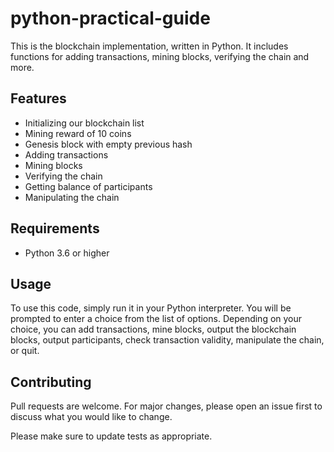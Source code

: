# python-practical-guide
This is the blockchain implementation, written in Python. 
It includes functions for adding transactions, mining blocks, verifying the chain and more. 

## Features
- Initializing our blockchain list
- Mining reward of 10 coins
- Genesis block with empty previous hash
- Adding transactions
- Mining blocks
- Verifying the chain
- Getting balance of participants
- Manipulating the chain

## Requirements
- Python 3.6 or higher

## Usage
To use this code, simply run it in your Python interpreter. You will be prompted to enter a choice from the list of options. Depending on your choice, you can add transactions, mine blocks, output the blockchain blocks, output participants, check transaction validity, manipulate the chain, or quit. 

## Contributing
Pull requests are welcome. For major changes, please open an issue first to discuss what you would like to change.

Please make sure to update tests as appropriate.
